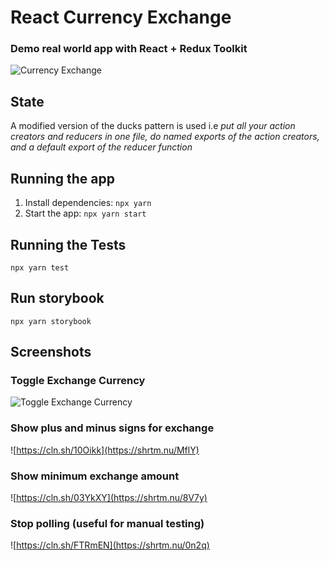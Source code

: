 # React Currency Exchange

### Demo real world app with React + Redux Toolkit

![Currency Exchange](https://shrtm.nu/bfiE)

## State

A modified version of the ducks pattern is used i.e _put all your action creators and reducers in one file, do named exports of the action creators, and a default export of the reducer function_

## Running the app

1. Install dependencies: `npx yarn`
2. Start the app: `npx yarn start`

## Running the Tests

`npx yarn test`

## Run storybook

`npx yarn storybook`

## Screenshots

### Toggle Exchange Currency

![Toggle Exchange Currency](https://shrtm.nu/i2Nw)

### Show plus and minus signs for exchange

![https://cln.sh/10Oikk](https://shrtm.nu/MflY)

### Show minimum exchange amount

![https://cln.sh/03YkXY](https://shrtm.nu/8V7y)

### Stop polling (useful for manual testing)

![https://cln.sh/FTRmEN](https://shrtm.nu/0n2q)
